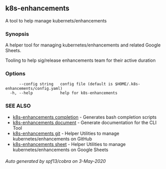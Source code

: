 ## k8s-enhancements

A tool to help manage kubernets/enhancements

### Synopsis

A helper tool for managing kubernetes/enhancements and related Google Sheets.

Tooling to help sig/release enhancements team for their active duration

### Options

```
      --config string   config file (default is $HOME/.k8s-enhancements/config.yaml)
  -h, --help            help for k8s-enhancements
```

### SEE ALSO

* [k8s-enhancements completion](k8s-enhancements_completion.md)	 - Generates bash completion scripts
* [k8s-enhancements document](k8s-enhancements_document.md)	 - Generate documentation for the CLI Tool
* [k8s-enhancements git](k8s-enhancements_git.md)	 - Helper Utilities to manage kubernetes/enhancements on GitHub
* [k8s-enhancements sheet](k8s-enhancements_sheet.md)	 - Helper Utilities to manage kubernetes/enhancements on Google Sheets

###### Auto generated by spf13/cobra on 3-May-2020
